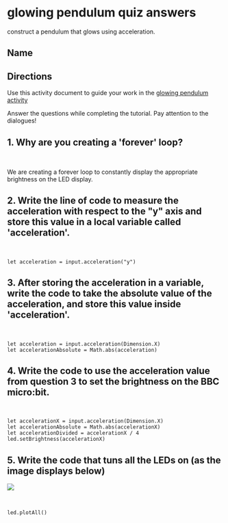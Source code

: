 # glowing pendulum quiz answers

construct a pendulum that glows using acceleration.

## Name

## Directions

Use this activity document to guide your work in the [glowing pendulum activity](/lessons/glowing-pendulum/activity)

Answer the questions while completing the tutorial. Pay attention to the dialogues!

## 1. Why are you creating a 'forever' loop?

<br/>

We are creating a forever loop to constantly display the appropriate brightness on the LED display.

## 2. Write the line of code to measure the acceleration with respect to the "y" axis and store this value in a local variable called 'acceleration'.

<br/>

```blocks
let acceleration = input.acceleration("y")
```

## 3. After storing the acceleration in a variable, write the code to take the absolute value of the acceleration, and store this value inside 'acceleration'.

<br/>

```blocks
let acceleration = input.acceleration(Dimension.X)
let accelerationAbsolute = Math.abs(acceleration)
```

## 4. Write the code to use the acceleration value from question 3 to set the brightness on the BBC micro:bit.

<br/>

```blocks
let accelerationX = input.acceleration(Dimension.X)
let accelerationAbsolute = Math.abs(accelerationX)
let accelerationDivided = accelerationX / 4
led.setBrightness(accelerationX)
```

## 5. Write the code that tuns all the LEDs on (as the image displays below)

![](/static/mb/lessons/glowing-pendulum-1.png)

<br/>

```
led.plotAll()
```

